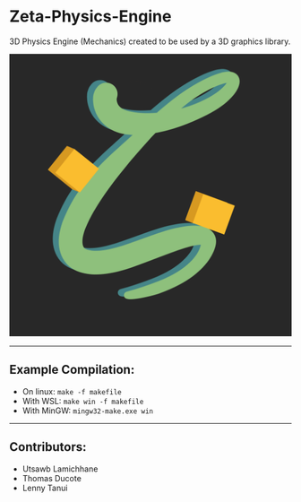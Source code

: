 # **Zeta-Physics-Engine**

3D Physics Engine (Mechanics) created to be used by a 3D graphics library.

![Logo](yourmom_png.png)

___

## Example Compilation:
* On linux: `make -f makefile`
* With WSL: `make win -f makefile`
* With MinGW: `mingw32-make.exe win`

___

## Contributors:
 * Utsawb Lamichhane
 * Thomas Ducote
 * Lenny Tanui
